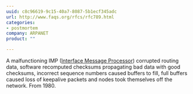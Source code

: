 ```yaml
---
uuid: c8c96619-9c15-40a7-8087-5b1ecf345adc
url: http://www.faqs.org/rfcs/rfc789.html
categories:
- postmortem
company: ARPANET
product: ""

---
```


A malfunctioning IMP ([Interface Message Processor](https://en.wikipedia.org/wiki/Interface_Message_Processor)) corrupted routing data, software recomputed checksums propagating bad data with good checksums, incorrect sequence numbers caused buffers to fill, full buffers caused loss of keepalive packets and nodes took themselves off the network. From 1980.
